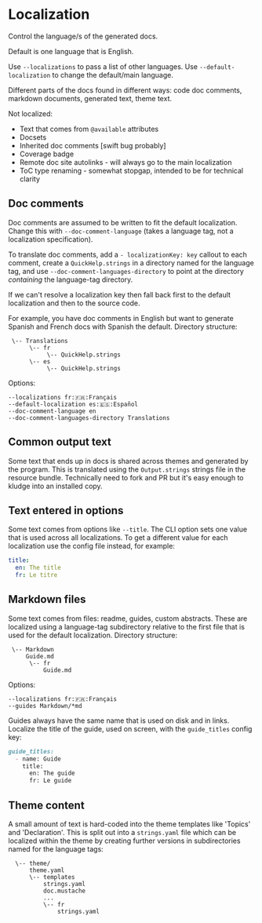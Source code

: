 # Localization

Control the language/s of the generated docs.

Default is one language that is English.

Use `--localizations` to pass a list of other languages.
Use `--default-localization` to change the default/main language.

Different parts of the docs found in different ways: code doc comments,
markdown documents, generated text, theme text.

Not localized:
* Text that comes from `@available` attributes
* Docsets
* Inherited doc comments [swift bug probably]
* Coverage badge
* Remote doc site autolinks - will always go to the main localization
* ToC type renaming - somewhat stopgap, intended to be for technical clarity

## Doc comments

Doc comments are assumed to be written to fit the default localization.  Change
this with `--doc-comment-language` (takes a language tag, not a localization
specification).

To translate doc comments, add a `- localizationKey: key` callout to each
comment, create a `QuickHelp.strings` in a directory named for the language
tag, and use `--doc-comment-languages-directory` to point at the directory
_containing_ the language-tag directory.

If we can't resolve a localization key then fall back first to the default
localization and then to the source code.

For example, you have doc comments in English but want to generate Spanish and
French docs with Spanish the default.  Directory structure:
```
 \-- Translations
      \-- fr
           \-- QuickHelp.strings
      \-- es
           \-- QuickHelp.strings
```
Options:
```
--localizations fr:🇫🇷:Français
--default-localization es:🇪🇸:Español
--doc-comment-language en
--doc-comment-languages-directory Translations
```

## Common output text

Some text that ends up in docs is shared across themes and generated by the
program.  This is translated using the `Output.strings` strings file in the
resource bundle.  Technically need to fork and PR but it's easy enough to
kludge into an installed copy.

## Text entered in options

Some text comes from options like `--title`.  The CLI option sets one value
that is used across all localizations.  To get a different value for each
localization use the config file instead, for example:
```yaml
title:
  en: The title
  fr: Le titre
```

## Markdown files

Some text comes from files: readme, guides, custom abstracts.  These are
localized using a language-tag subdirectory relative to the first file that
is used for the default localization.  Directory structure:
```
 \-- Markdown
     Guide.md
      \-- fr
          Guide.md
```
Options:
```
--localizations fr:🇫🇷:Français
--guides Markdown/*md
```

Guides always have the same name that is used on disk and in links.
Localize the title of the guide, used on screen, with the `guide_titles`
config key:
```markdown
guide_titles:
  - name: Guide
    title:
      en: The guide
      fr: Le guide
```

## Theme content

A small amount of text is hard-coded into the theme templates like 'Topics'
and 'Declaration'.  This is split out into a `strings.yaml` file which can
be localized within the theme by creating further versions in subdirectories
named for the language tags:
```
  \-- theme/
      theme.yaml
      \-- templates
          strings.yaml
          doc.mustache
          ...
          \-- fr
              strings.yaml
```
